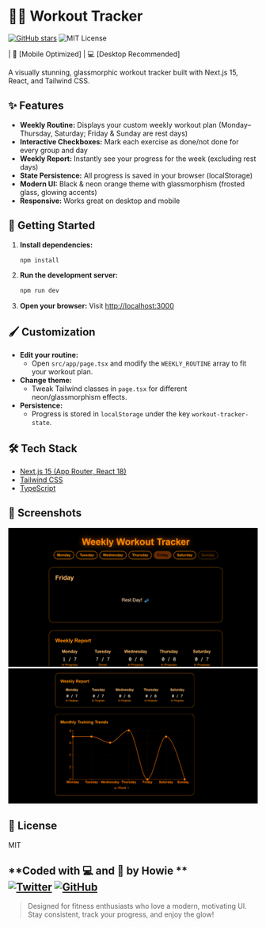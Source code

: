 # 🏋️‍♂️ Workout Tracker
[![GitHub stars](https://img.shields.io/github/stars/nturukunga/WorkIT?style=social)](https://github.com/nturukunga/WorkIT)
![MIT License](https://img.shields.io/badge/license-MIT-blue)

| 📱 [Mobile Optimized] | 💻 [Desktop Recommended]

A visually stunning, glassmorphic workout tracker built with Next.js 15, React, and Tailwind CSS.

## ✨ Features
- **Weekly Routine:** Displays your custom weekly workout plan (Monday–Thursday, Saturday; Friday & Sunday are rest days)
- **Interactive Checkboxes:** Mark each exercise as done/not done for every group and day
- **Weekly Report:** Instantly see your progress for the week (excluding rest days)
- **State Persistence:** All progress is saved in your browser (localStorage)
- **Modern UI:** Black & neon orange theme with glassmorphism (frosted glass, glowing accents)
- **Responsive:** Works great on desktop and mobile

## 🚀 Getting Started

1. **Install dependencies:**
   ```bash
   npm install
   ```
2. **Run the development server:**
   ```bash
   npm run dev
   ```
3. **Open your browser:**
   Visit [http://localhost:3000](http://localhost:3000)

## 🖌️ Customization
- **Edit your routine:**
  - Open `src/app/page.tsx` and modify the `WEEKLY_ROUTINE` array to fit your workout plan.
- **Change theme:**
  - Tweak Tailwind classes in `page.tsx` for different neon/glassmorphism effects.
- **Persistence:**
  - Progress is stored in `localStorage` under the key `workout-tracker-state`.

## 🛠️ Tech Stack
- [Next.js 15 (App Router, React 18)](https://nextjs.org/)
- [Tailwind CSS](https://tailwindcss.com/)
- [TypeScript](https://www.typescriptlang.org/)

## 📸 Screenshots
![screenshot](\public\screengrabs\WorkIT.png)
![screenshot](\public\screengrabs\Tracking.png)

## 📄 License
MIT


**Coded with 💻 and 🖤 by Howie **  
[![Twitter](https://img.shields.io/badge/-@Howie251-1DA1F2?logo=twitter&logoColor=white)](https://twitter.com/Howie251) 
[![GitHub](https://img.shields.io/badge/-GitHub-181717?logo=github&logoColor=white)](https://github.com/nturukunga)
---

> Designed for fitness enthusiasts who love a modern, motivating UI. Stay consistent, track your progress, and enjoy the glow!
